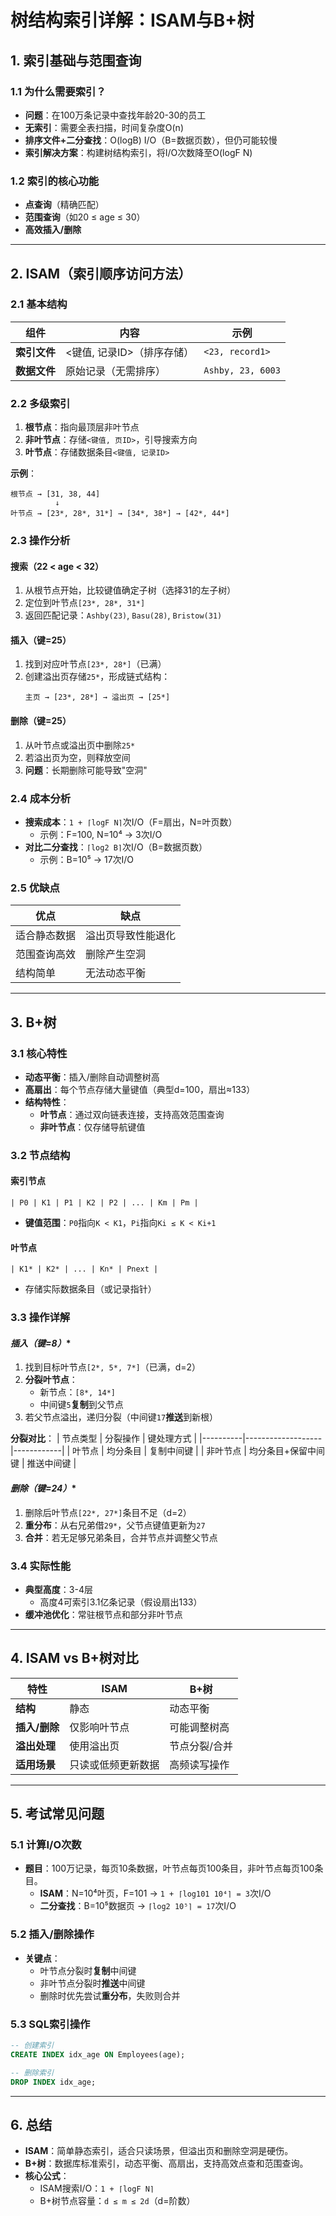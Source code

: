# **树结构索引详解：ISAM与B+树**

## **1. 索引基础与范围查询**
### **1.1 为什么需要索引？**
- **问题**：在100万条记录中查找年龄20-30的员工
- **无索引**：需要全表扫描，时间复杂度O(n)
- **排序文件+二分查找**：O(logB) I/O（B=数据页数），但仍可能较慢
- **索引解决方案**：构建树结构索引，将I/O次数降至O(logF N)

### **1.2 索引的核心功能**
- **点查询**（精确匹配）
- **范围查询**（如20 ≤ age ≤ 30）
- **高效插入/删除**

---

## **2. ISAM（索引顺序访问方法）**
### **2.1 基本结构**
| 组件          | 内容                          | 示例                     |
|---------------|-------------------------------|--------------------------|
| **索引文件**  | <键值, 记录ID>（排序存储）    | `<23, record1>`          |
| **数据文件**  | 原始记录（无需排序）          | `Ashby, 23, 6003`        |

### **2.2 多级索引**
1. **根节点**：指向最顶层非叶节点
2. **非叶节点**：存储`<键值, 页ID>`，引导搜索方向
3. **叶节点**：存储数据条目`<键值, 记录ID>`

**示例**：
```
根节点 → [31, 38, 44]
          ↓
叶节点 → [23*, 28*, 31*] → [34*, 38*] → [42*, 44*]
```

### **2.3 操作分析**
#### **搜索（22 < age < 32）**
1. 从根节点开始，比较键值确定子树（选择31的左子树）
2. 定位到叶节点`[23*, 28*, 31*]`
3. 返回匹配记录：`Ashby(23)`, `Basu(28)`, `Bristow(31)`

#### **插入（键=25）**
1. 找到对应叶节点`[23*, 28*]`（已满）
2. 创建溢出页存储`25*`，形成链式结构：
   ```
   主页 → [23*, 28*] → 溢出页 → [25*]
   ```

#### **删除（键=25）**
1. 从叶节点或溢出页中删除`25*`
2. 若溢出页为空，则释放空间
3. **问题**：长期删除可能导致"空洞"

### **2.4 成本分析**
- **搜索成本**：`1 + ⌈logF N⌉`次I/O（F=扇出，N=叶页数）
  - 示例：F=100, N=10⁴ → 3次I/O
- **对比二分查找**：`⌈log2 B⌉`次I/O（B=数据页数）
  - 示例：B=10⁵ → 17次I/O

### **2.5 优缺点**
| 优点                      | 缺点                          |
|---------------------------|-------------------------------|
| 适合静态数据              | 溢出页导致性能退化            |
| 范围查询高效              | 删除产生空洞                  |
| 结构简单                  | 无法动态平衡                  |

---

## **3. B+树**
### **3.1 核心特性**
- **动态平衡**：插入/删除自动调整树高
- **高扇出**：每个节点存储大量键值（典型d=100，扇出≈133）
- **结构特性**：
  - **叶节点**：通过双向链表连接，支持高效范围查询
  - **非叶节点**：仅存储导航键值

### **3.2 节点结构**
#### **索引节点**
```
| P0 | K1 | P1 | K2 | P2 | ... | Km | Pm |
```
- **键值范围**：`P0`指向`K < K1`，`Pi`指向`Ki ≤ K < Ki+1`

#### **叶节点**
```
| K1* | K2* | ... | Kn* | Pnext |
```
- 存储实际数据条目（或记录指针）

### **3.3 操作详解**
#### **插入（键=8*）**
1. 找到目标叶节点`[2*, 5*, 7*]`（已满，d=2）
2. **分裂叶节点**：
   - 新节点：`[8*, 14*]`
   - 中间键`5`**复制**到父节点
3. 若父节点溢出，递归分裂（中间键`17`**推送**到新根）

**分裂对比**：
| 节点类型 | 分裂操作          | 键处理方式 |
|----------|-------------------|------------|
| 叶节点   | 均分条目          | 复制中间键 |
| 非叶节点 | 均分条目+保留中间键 | 推送中间键 |

#### **删除（键=24*）**
1. 删除后叶节点`[22*, 27*]`条目不足（d=2）
2. **重分布**：从右兄弟借`29*`，父节点键值更新为`27`
3. **合并**：若无足够兄弟条目，合并节点并调整父节点

### **3.4 实际性能**
- **典型高度**：3-4层
  - 高度4可索引3.1亿条记录（假设扇出133）
- **缓冲池优化**：常驻根节点和部分非叶节点

---

## **4. ISAM vs B+树对比**
| 特性          | ISAM               | B+树                |
|---------------|--------------------|---------------------|
| **结构**      | 静态               | 动态平衡            |
| **插入/删除** | 仅影响叶节点       | 可能调整树高        |
| **溢出处理**  | 使用溢出页         | 节点分裂/合并       |
| **适用场景**  | 只读或低频更新数据 | 高频读写操作        |

---

## **5. 考试常见问题**
### **5.1 计算I/O次数**
- **题目**：100万记录，每页10条数据，叶节点每页100条目，非叶节点每页100条目。
  - **ISAM**：N=10⁴叶页，F=101 → `1 + ⌈log101 10⁴⌉ = 3`次I/O
  - **二分查找**：B=10⁵数据页 → `⌈log2 10⁵⌉ = 17`次I/O

### **5.2 插入/删除操作**
- **关键点**：
  - 叶节点分裂时**复制**中间键
  - 非叶节点分裂时**推送**中间键
  - 删除时优先尝试**重分布**，失败则合并

### **5.3 SQL索引操作**
```sql
-- 创建索引
CREATE INDEX idx_age ON Employees(age);

-- 删除索引
DROP INDEX idx_age;
```

---

## **6. 总结**
- **ISAM**：简单静态索引，适合只读场景，但溢出页和删除空洞是硬伤。
- **B+树**：数据库标准索引，动态平衡、高扇出，支持高效点查和范围查询。
- **核心公式**：
  - ISAM搜索I/O：`1 + ⌈logF N⌉`
  - B+树节点容量：`d ≤ m ≤ 2d`（d=阶数）
